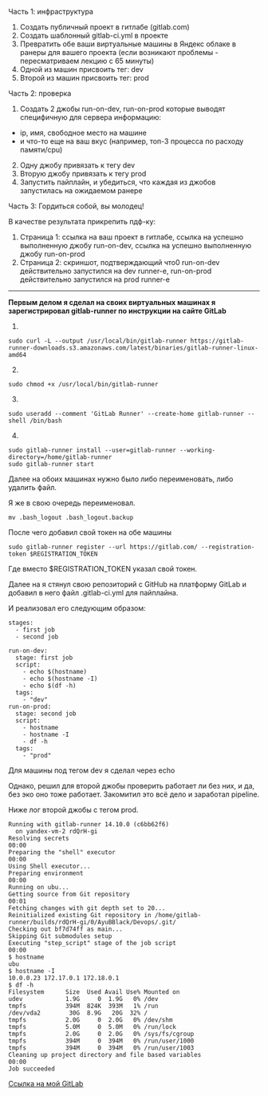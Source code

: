 Часть 1: инфраструктура

1. Создать публичный проект в гитлабе (gitlab.com)
2. Создать шаблонный gitlab-ci.yml в проекте
3. Превратить обе ваши виртуальные машины в Яндекс облаке в ранеры для вашего проекта (если возникают проблемы - пересматриваем лекцию с 65 минуты)
4. Одной из машин присвоить тег: dev
5. Второй из машин присвоить тег: prod
    

Часть 2: проверка
1. Создать 2 джобы
run-on-dev, run-on-prod
которые выводят специфичную для сервера информацию:
- ip, имя, свободное место на машине
- и что-то еще на ваш вкус (например, топ-3 процесса по расходу памяти/cpu)
2. Одну джобу привязать к тегу dev
3. Вторую джобу привязать к тегу prod
4. Запустить пайплайн, и убедиться, что каждая из джобов запустилась на ожидаемом ранере


Часть 3:
Гордиться собой, вы молодец!

В качестве результата прикрепить пдф-ку:
1. Страница 1:
ссылка на ваш проект в гитлабе,
ссылка на успешно выполненную джобу run-on-dev,
ссылка на успешно выполненную джобу run-on-prod
2. Страница 2: скриншот, подтверждающий что0
run-on-dev действительно запустился на dev runner-е,
run-on-prod действительно запустился на prod runner-е

___

__Первым делом я сделал на своих виртуальных машинах я зарегистрировал gitlab-runner по инструкции на сайте GitLab__

1. 
```
sudo curl -L --output /usr/local/bin/gitlab-runner https://gitlab-runner-downloads.s3.amazonaws.com/latest/binaries/gitlab-runner-linux-amd64
```
2. 
```
sudo chmod +x /usr/local/bin/gitlab-runner
```
3. 
```
sudo useradd --comment 'GitLab Runner' --create-home gitlab-runner --shell /bin/bash
```
4. 
```
sudo gitlab-runner install --user=gitlab-runner --working-directory=/home/gitlab-runner
sudo gitlab-runner start
```

Далее на обоих машинах нужно было либо переименовать, либо удалить файл. 

Я же в свою очередь переименовал.

``mv .bash_logout .bash_logout.backup``

После чего добавил свой токен на обе машины
```
sudo gitlab-runner register --url https://gitlab.com/ --registration-token $REGISTRATION_TOKEN
```
Где вместо $REGISTRATION_TOKEN указал свой токен.

Далее на я стянул свою репозиторий с GitHub на платформу GitLab и добавил в него файл .gitlab-ci.yml для пайплайна.

И реализовал его следующим образом:

```
stages:         
  - first job
  - second job

run-on-dev:       
  stage: first job
  script:
    - echo $(hostname)    
    - echo $(hostname -I)
    - echo $(df -h)
  tags:
    - "dev"
run-on-prod:   
  stage: second job    
  script:
    - hostname    
    - hostname -I
    - df -h
  tags:
    - "prod"

```

Для машины под тегом dev я сделал через echo

Однако, решил для второй джобы проверить работает ли без них, и да, без эко оно тоже работает. Закомитил это всё дело и заработал pipeline.

Ниже лог второй джобы с тегом prod.

```
Running with gitlab-runner 14.10.0 (c6bb62f6)
  on yandex-vm-2 rdQrH-gi
Resolving secrets
00:00
Preparing the "shell" executor
00:00
Using Shell executor...
Preparing environment
00:00
Running on ubu...
Getting source from Git repository
00:01
Fetching changes with git depth set to 20...
Reinitialized existing Git repository in /home/gitlab-runner/builds/rdQrH-gi/0/AyuBBlack/Devops/.git/
Checking out bf7d74ff as main...
Skipping Git submodules setup
Executing "step_script" stage of the job script
00:00
$ hostname
ubu
$ hostname -I
10.0.0.23 172.17.0.1 172.18.0.1 
$ df -h
Filesystem      Size  Used Avail Use% Mounted on
udev            1.9G     0  1.9G   0% /dev
tmpfs           394M  824K  393M   1% /run
/dev/vda2        30G  8.9G   20G  32% /
tmpfs           2.0G     0  2.0G   0% /dev/shm
tmpfs           5.0M     0  5.0M   0% /run/lock
tmpfs           2.0G     0  2.0G   0% /sys/fs/cgroup
tmpfs           394M     0  394M   0% /run/user/1000
tmpfs           394M     0  394M   0% /run/user/1003
Cleaning up project directory and file based variables
00:00
Job succeeded
```

[Ссылка на мой GitLab](https://gitlab.com/AyuBBlack/Devops)